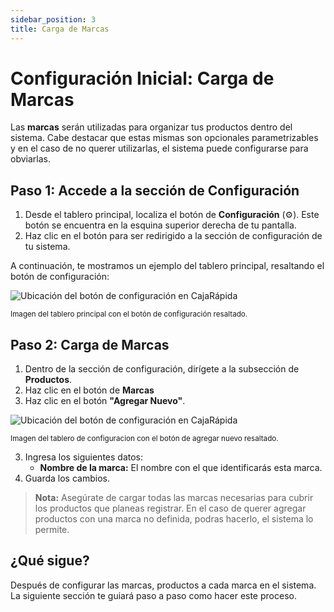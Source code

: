 ```yaml
---
sidebar_position: 3
title: Carga de Marcas
---
```


# Configuración Inicial: Carga de Marcas

Las **marcas** serán utilizadas para organizar tus productos dentro del sistema. Cabe destacar que estas mismas son opcionales parametrizables y en el caso de no querer utilizarlas, el sistema puede configurarse para obviarlas.

## Paso 1: Accede a la sección de Configuración

1. Desde el tablero principal, localiza el botón de **Configuración** (⚙️). Este botón se encuentra en la esquina superior derecha de tu pantalla.
2. Haz clic en el botón para ser redirigido a la sección de configuración de tu sistema.

A continuación, te mostramos un ejemplo del tablero principal, resaltando el botón de configuración:

<div style={{ textAlign: 'center' }}>
  <img 
    src="../../img/boton-configuracion.png" 
    alt="Ubicación del botón de configuración en CajaRápida" 
    style={{ maxWidth: '700px', border: '1px solid #ddd', borderRadius: '8px' }} 
  />
  <p><small>Imagen del tablero principal con el botón de configuración resaltado.</small></p>
</div>

## Paso 2: Carga de Marcas

1. Dentro de la sección de configuración, dirígete a la subsección de **Productos**.
2. Haz clic en el botón de **Marcas**
3. Haz clic en el botón **"Agregar Nuevo"**.

<div style={{ textAlign: 'center' }}>
  <img 
    src="../../img/agregar-marca.png" 
    alt="Ubicación del botón de configuración en CajaRápida" 
    style={{ maxWidth: '700px', border: '1px solid #ddd', borderRadius: '8px' }} 
  />
  <p><small>Imagen del tablero de configuracion con el botón de agregar nuevo resaltado.</small></p>
</div>

3. Ingresa los siguientes datos:
   - **Nombre de la marca:** El nombre con el que identificarás esta marca.
4. Guarda los cambios.

> **Nota:** Asegúrate de cargar todas las marcas necesarias para cubrir los productos que planeas registrar. En el caso de querer agregar productos con una marca no definida, podras hacerlo, el sistema lo permite.

## ¿Qué sigue?

Después de configurar las marcas, productos a cada marca en el sistema.
La siguiente sección te guiará paso a paso como hacer este proceso.
